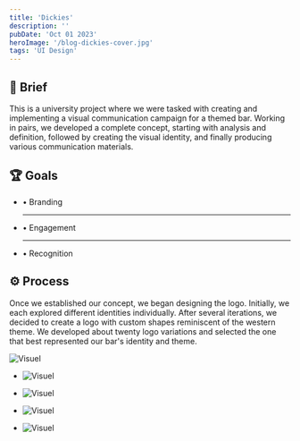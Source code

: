 ```yaml
---
title: 'Dickies'
description: ''
pubDate: 'Oct 01 2023'
heroImage: '/blog-dickies-cover.jpg'
tags: 'UI Design'
---
```

<section class="flex flex-col gap-3">

<div class="bg-white p-4 rounded-lg">

<h2 class="pb-3 font-bold font-fraunces">📝 Brief</h2>

<p class="text-sm text-justify ">
This is a university project where we were tasked with creating and implementing a visual communication campaign for a themed bar. Working in pairs, we developed a complete concept, starting with analysis and definition, followed by creating the visual identity, and finally producing various communication materials.
</p>

</div>

<div class="bg-white p-4 rounded-lg">

<h2 class="pb-2 font-bold font-fraunces"> 🏆 Goals</h2>

<ul class="text-sm">

<li class="py-2">• Branding</li>
<hr class="hr"/>
<li class="py-2">• Engagement</li>
<hr class="hr" />
<li class="py-2">• Recognition</li>

</ul>

</div>

<div class="bg-white p-4 rounded-lg">

<h2 class="pb-2 font-bold font-fraunces">⚙️ Process</h2>

<p class="text-sm px-2">
Once we established our concept, we began designing the logo. Initially, we each explored different identities individually. After several iterations, we decided to create a logo with custom shapes reminiscent of the western theme. We developed about twenty logo variations and selected the one that best represented our bar's identity and theme.


</p>

</div>

<div class="rounded-lg overflow-hidden">

![Visuel](/rustyspur/rusty-logos.png)

</div>

<ul class="flex rounded-md overflow-hidden">

<li class=" img ">

![Visuel](/rustyspur/rusty-menu1.png)
</li>

<li class="img">

![Visuel](/rustyspur/rusty-menu2.png)
</li>

</ul>


<ul class="flex rounded-md overflow-hidden">

<li class="img">

![Visuel](/rustyspur/rusty-menu3.png)
</li>

<li class="img">

![Visuel](/rustyspur/rusty-menu4.png)
</li>

</ul>

</section>
